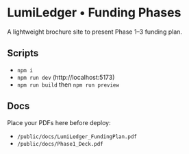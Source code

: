 # LumiLedger • Funding Phases

A lightweight brochure site to present Phase 1–3 funding plan.

## Scripts
- `npm i`
- `npm run dev` (http://localhost:5173)
- `npm run build` then `npm run preview`

## Docs
Place your PDFs here before deploy:
- `/public/docs/LumiLedger_FundingPlan.pdf`
- `/public/docs/Phase1_Deck.pdf`
